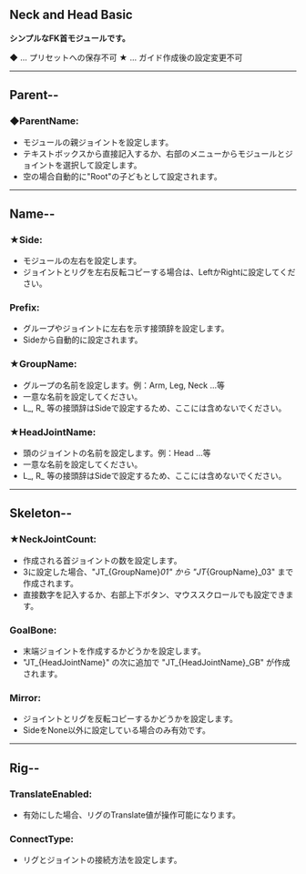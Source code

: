 ## Neck and Head Basic

**シンプルなFK首モジュールです。**

◆ ... プリセットへの保存不可
★ ... ガイド作成後の設定変更不可

---

## Parent--

### ◆ParentName:
- モジュールの親ジョイントを設定します。
- テキストボックスから直接記入するか、右部のメニューからモジュールとジョイントを選択して設定します。
- 空の場合自動的に"Root"の子どもとして設定されます。

---

## Name--

### ★Side:
- モジュールの左右を設定します。
- ジョイントとリグを左右反転コピーする場合は、LeftかRightに設定してください。

### Prefix:
- グループやジョイントに左右を示す接頭辞を設定します。
- Sideから自動的に設定されます。

### ★GroupName:
- グループの名前を設定します。例：Arm, Leg, Neck ...等
- 一意な名前を設定してください。
- L_, R_ 等の接頭辞はSideで設定するため、ここには含めないでください。

### ★HeadJointName:
- 頭のジョイントの名前を設定します。例：Head ...等
- 一意な名前を設定してください。
- L_, R_ 等の接頭辞はSideで設定するため、ここには含めないでください。

---

## Skeleton--

### ★NeckJointCount:
- 作成される首ジョイントの数を設定します。
- 3に設定した場合、"JT_{GroupName}_01" から "JT_{GroupName}_03" まで作成されます。
- 直接数字を記入するか、右部上下ボタン、マウススクロールでも設定できます。

### GoalBone:
- 末端ジョイントを作成するかどうかを設定します。
- "JT_{HeadJointName}" の次に追加で "JT_{HeadJointName}_GB" が作成されます。

### Mirror:
- ジョイントとリグを反転コピーするかどうかを設定します。
- SideをNone以外に設定している場合のみ有効です。

---

## Rig--

### TranslateEnabled:
- 有効にした場合、リグのTranslate値が操作可能になります。

### ConnectType:
- リグとジョイントの接続方法を設定します。